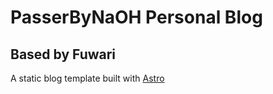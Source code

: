 # PasserByNaOH Personal Blog

## Based by Fuwari

A static blog template built with [Astro](https://astro.build/)

